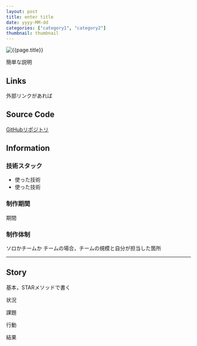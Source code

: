 ```yaml
---
layout: post
title: enter title
date: yyyy-MM-dd
categories: ["category1", "category2"]
thumbnail: thumbnail
---
```


![{{page.title}}]({{site.baseurl}}/assets/images/thumbnail.png)

簡単な説明

## Links

外部リンクがあれば

## Source Code

[GitHubリポジトリ](url)

## Information

### 技術スタック

- 使った技術
- 使った技術

### 制作期間

期間

### 制作体制

ソロかチームか
チームの場合，チームの規模と自分が担当した箇所

---

## Story

基本，STARメソッドで書く

状況

課題

行動

結果
